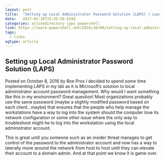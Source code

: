 ```yaml
---
layout: post
title:  "Setting up Local Administrator Password Solution (LAPS) | Learn Powershell | Achieve More"
date:   2017-01-10T15:35:58.629Z
categories: activedirectory laps powershell
link: https://learn-powershell.net/2016/10/08/setting-up-local-administrator-password-solution-laps/
tags:
  - links
ogtype: article
---
```


## Setting up Local Administrator Password Solution (LAPS)
Posted on October 8, 2016 by Boe Prox
I decided to spend some time implementing LAPS in my lab as it is Microsoft’s solution to local administrator account password management. Why would I want something like this in my environment? Great question! Most organizations probably use the same password (maybe a slightly modified password based on each client…maybe) that ensures that the people who help manage the workstations have a way to log into the system should the computer lose its network configuration or some other issue where the only way to troubleshoot might he to log into the workstation using the local administrator account.

This is great until you someone such as an insider threat manages to get control of the password to the administrator account and now has a way to laterally move around the network from host to host until they can elevate their account to a domain admin. And at that point we know it is game over.
